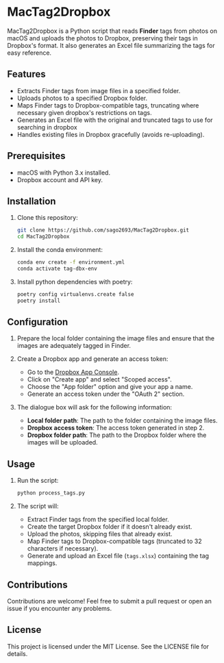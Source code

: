 # MacTag2Dropbox

MacTag2Dropbox is a Python script that reads **Finder** tags from photos on macOS and uploads the photos to Dropbox, preserving their tags in Dropbox's format. It also generates an Excel file summarizing the tags for easy reference.

## Features

- Extracts Finder tags from image files in a specified folder.
- Uploads photos to a specified Dropbox folder.
- Maps Finder tags to Dropbox-compatible tags, truncating where necessary given dropbox's restrictions on tags.
- Generates an Excel file with the original and truncated tags to use for searching in dropbox
- Handles existing files in Dropbox gracefully (avoids re-uploading).

## Prerequisites

- macOS with Python 3.x installed.
- Dropbox account and API key.

## Installation

1. Clone this repository:
    ```bash
    git clone https://github.com/sago2693/MacTag2Dropbox.git
    cd MacTag2Dropbox

    ```
2. Install the conda environment:
    ```bash
    conda env create -f environment.yml
    conda activate tag-dbx-env
    ```
3. Install python dependencies with poetry:
    ```bash
    poetry config virtualenvs.create false
    poetry install
    ```


## Configuration

1. Prepare the local folder containing the image files and ensure that the images are adequately tagged in Finder.

2. Create a Dropbox app and generate an access token:
    - Go to the [Dropbox App Console](https://www.dropbox.com/developers/apps).
    - Click on "Create app" and select "Scoped access".
    - Choose the "App folder" option and give your app a name.
    - Generate an access token under the "OAuth 2" section.

3. The dialogue box will ask for the following information:
    - **Local folder path**: The path to the folder containing the image files.
    - **Dropbox access token**: The access token generated in step 2.
    - **Dropbox folder path**: The path to the Dropbox folder where the images will be uploaded.

## Usage

1. Run the script:
    ```bash
    python process_tags.py
    ```

2. The script will:
   - Extract Finder tags from the specified local folder.
   - Create the target Dropbox folder if it doesn't already exist.
   - Upload the photos, skipping files that already exist.
   - Map Finder tags to Dropbox-compatible tags (truncated to 32 characters if necessary).
   - Generate and upload an Excel file (`tags.xlsx`) containing the tag mappings.


## Contributions
Contributions are welcome! Feel free to submit a pull request or open an issue if you encounter any problems.

## License
This project is licensed under the MIT License. See the LICENSE file for details.

